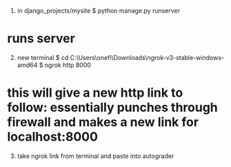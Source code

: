 1. in django_projects/mysite
$ python manage.py runserver
# runs server

2. new terminal
$ cd C:\Users\onefi\Downloads\ngrok-v3-stable-windows-amd64 
$ ngrok http 8000
# this will give a new http link to follow: essentially punches through firewall and makes a new link for localhost:8000


3. take ngrok link from terminal and paste into autograder
